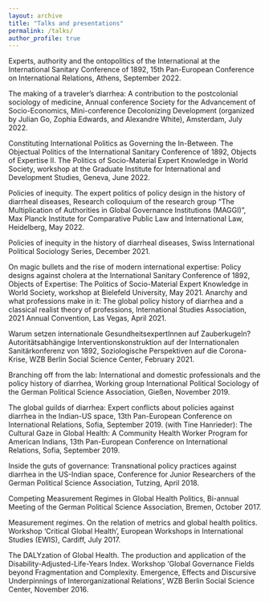 ```yaml
---
layout: archive
title: "Talks and presentations"
permalink: /talks/
author_profile: true
---
```


Experts, authority and the ontopolitics of the International at the International Sanitary Conference of 1892, 15th Pan-European Conference on International Relations, Athens, September 2022.

The making of a traveler’s diarrhea: A contribution to the postcolonial sociology of medicine, Annual conference Society for the Advancement of Socio-Economics, Mini-conference Decolonizing Development (organized by Julian Go, Zophia Edwards, and Alexandre White), Amsterdam, July 2022.

Constituting International Politics as Governing the In-Between. The Objectual Politics of the International Sanitary Conference of 1892, Objects of Expertise II. The Politics of Socio-Material Expert Knowledge in World Society, workshop at the Graduate Institute for International and Development Studies, Geneva, June 2022.

Policies of inequity. The expert politics of policy design in the history of diarrheal diseases, Research colloquium of the research group “The Multiplication of Authorities in Global Governance Institutions (MAGGI)”, Max Planck Institute for Comparative Public Law and International Law, Heidelberg, May 2022.

Policies of inequity in the history of diarrheal diseases, Swiss International Political Sociology Series, December 2021.

On magic bullets and the rise of modern international expertise: Policy designs against cholera at the International Sanitary Conference of 1892, Objects of Expertise: The Politics of Socio-Material Expert Knowledge in World Society, workshop at Bielefeld University, May 2021.
Anarchy and what professions make in it: The global policy history of diarrhea and a classical realist theory of professions, International Studies Association, 2021 Annual Convention, Las Vegas, April 2021.

Warum setzen internationale GesundheitsexpertInnen auf Zauberkugeln? Autoritätsabhängige Interventionskonstruktion auf der Internationalen Sanitärkonferenz von 1892, Soziologische Perspektiven auf die Corona-Krise, WZB Berlin Social Science Center, February 2021.

Branching off from the lab: International and domestic professionals and the policy history of diarrhea, Working group International Political Sociology of the German Political Science Association, Gießen, November 2019.

The global guilds of diarrhea: Expert conflicts about policies against diarrhea in the Indian-US
space, 13th Pan-European Conference on International Relations, Sofia, September 2019. (with Tine Hanrieder): The Cultural Gaze in Global Health: A Community Health Worker Program for American Indians, 13th Pan-European Conference on International Relations, Sofia, September 2019.

Inside the guts of governance: Transnational policy practices against diarrhea in the US-Indian space, Conference for Junior Researchers of the German Political Science Association, Tutzing, April 2018.

Competing Measurement Regimes in Global Health Politics, Bi-annual Meeting of the German Political Science Association, Bremen, October 2017.

Measurement regimes. On the relation of metrics and global health politics. Workshop ‘Critical Global Health’, European Workshops in International Studies (EWIS), Cardiff, July 2017.

The DALYzation of Global Health. The production and application of the Disability-Adjusted-Life-Years Index. Workshop ‘Global Governance Fields beyond Fragmentation and Complexity. Emergence, Effects and Discursive Underpinnings of Interorganizational Relations’, WZB Berlin Social Science Center, November 2016.